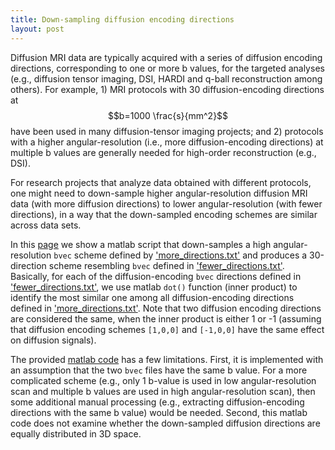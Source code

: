 ```yaml
---
title: Down-sampling diffusion encoding directions
layout: post
---
```


Diffusion MRI data are typically acquired with a series of diffusion encoding directions, corresponding to one or more b values, for the targeted analyses (e.g., diffusion tensor imaging,  DSI, HARDI and q-ball reconstruction among others). For example, 1) MRI protocols with 30 diffusion-encoding directions at $$b=1000 \frac{s}{mm^2}$$ have been used in many diffusion-tensor imaging projects; and 2) protocols with a higher angular-resolution (i.e., more diffusion-encoding directions) at multiple b values are generally needed for high-order reconstruction (e.g., DSI).   

For research projects that analyze data obtained with different protocols, one might need to down-sample higher angular-resolution diffusion MRI data (with more diffusion directions) to lower angular-resolution (with fewer directions), in a way that the down-sampled encoding schemes are similar across data sets.

In this [page]() we show a matlab script that down-samples a high angular-resolution `bvec` scheme defined by ['more_directions.txt']() and produces a 30-direction scheme resembling `bvec` defined in ['fewer_directions.txt'](). Basically, for each of the diffusion-encoding `bvec` directions defined in ['fewer_directions.txt'](), we use matlab `dot()` function (inner product) to identify the most similar one among all diffusion-encoding directions defined in ['more_directions.txt'](). Note that two diffusion encoding directions are considered the same, when the inner product is either 1 or -1 (assuming that diffusion encoding schemes `[1,0,0]` and `[-1,0,0]` have the same effect on diffusion signals).

The provided [matlab code]() has a few limitations. First, it is implemented with an assumption that the two `bvec` files have the same b value. For a more complicated scheme (e.g., only 1 b-value is used in low angular-resolution scan and multiple b values are used in high angular-resolution scan), then some additional manual processing (e.g., extracting diffusion-encoding directions with the same b value) would be needed. Second, this matlab code does not examine whether the down-sampled diffusion directions are equally distributed in 3D space.

